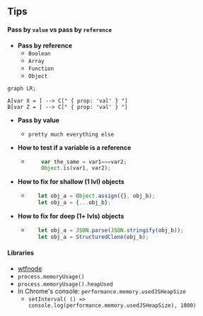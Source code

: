 ## Tips

#### Pass by `value` vs pass by `reference`
- **Pass by reference**
  - `Boolean`
  - `Array`
  - `Function`
  - `Object`

```mermaid
graph LR;

A[var X = ] --> C[" { prop: 'val' } "]
B[var Z = ] --> C[" { prop: 'val' } "]
```


- **Pass by value**
  - `pretty much everything else`


- **How to test if a variable is a reference**
  - ```javascript
        var the_same = var1===var2;
        Object.is(var1, var2);
    ```
- **How to fix for shallow (1 lvl) objects**
  - ```javascript
       let obj_a = Object.assign({}, obj_b);
       let obj_a = {...obj_b};
    ```
- **How to fix for deep (1+ lvls) objects** 
  - ```javascript
       let obj_a = JSON.parse(JSON.stringify(obj_b));
       let obj_a = StructuredClone(obj_b);
    ```
    
#### Libraries
- [wtfnode](https://www.npmjs.com/package/wtfnode)
- `process.memoryUsage()`
- `process.memoryUsage().heapUsed`
- In Chrome's console: `performance.memory.usedJSHeapSize`
  - `setInterval( () => console.log(performance.memory.usedJSHeapSize), 1000)`
